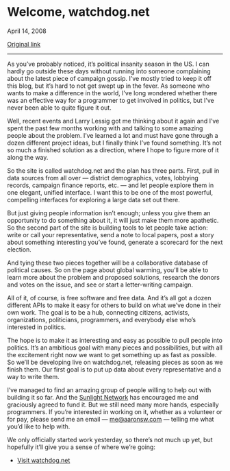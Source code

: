 Welcome, watchdog.net
=====================

April 14, 2008

[Original link](http://www.aaronsw.com/weblog/watchdog)

* * * * *

As you’ve probably noticed, it’s political insanity season in the US. I
can hardly go outside these days without running into someone
complaining about the latest piece of campaign gossip. I’ve mostly tried
to keep it off this blog, but it’s hard to not get swept up in the
fever. As someone who wants to make a difference in the world, I’ve long
wondered whether there was an effective way for a programmer to get
involved in politics, but I’ve never been able to quite figure it out.

Well, recent events and Larry Lessig got me thinking about it again and
I’ve spent the past few months working with and talking to some amazing
people about the problem. I’ve learned a lot and must have gone through
a dozen different project ideas, but I finally think I’ve found
something. It’s not so much a finished solution as a direction, where I
hope to figure more of it along the way.

So the site is called watchdog.net and the plan has three parts. First,
pull in data sources from all over — district demographics, votes,
lobbying records, campaign finance reports, etc. — and let people
explore them in one elegant, unified interface. I want this to be one of
the most powerful, compelling interfaces for exploring a large data set
out there.

But just giving people information isn’t enough; unless you give them an
opportunity to do something about it, it will just make them more
apathetic. So the second part of the site is building tools to let
people take action: write or call your representative, send a note to
local papers, post a story about something interesting you’ve found,
generate a scorecard for the next election.

And tying these two pieces together will be a collaborative database of
political causes. So on the page about global warming, you’ll be able to
learn more about the problem and proposed solutions, research the donors
and votes on the issue, and see or start a letter-writing campaign.

All of it, of course, is free software and free data. And it’s all got a
dozen different APIs to make it easy for others to build on what we’ve
done in their own work. The goal is to be a hub, connecting citizens,
activists, organizations, politicians, programmers, and everybody else
who’s interested in politics.

The hope is to make it as interesting and easy as possible to pull
people into politics. It’s an ambitious goal with many pieces and
possibilities, but with all the excitement right now we want to get
something up as fast as possible. So we’ll be developing live on
watchdog.net, releasing pieces as soon as we finish them. Our first goal
is to put up data about every representative and a way to write them.

I’ve managed to find an amazing group of people willing to help out with
building it so far. And the [Sunlight
Network](http://www.sunlightnetwork.com/) has encouraged me and
graciously agreed to fund it. But we still need many more hands,
especially programmers. If you’re interested in working on it, whether
as a volunteer or for pay, please send me an email —
[me@aaronsw.com](mailto:me@aaronsw.com) — telling me what you’d like to
help with.

We only officially started work yesterday, so there’s not much up yet,
but hopefully it’ll give you a sense of where we’re going:

-   [Visit watchdog.net](http://watchdog.net/)

